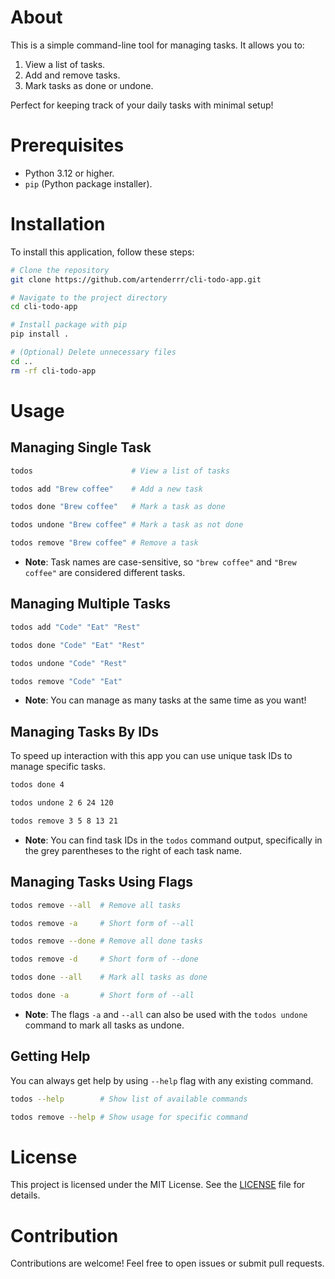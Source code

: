 # About
This is a simple command-line tool for managing tasks. It allows you to:

1. View a list of tasks.
2. Add and remove tasks.
3. Mark tasks as done or undone.

Perfect for keeping track of your daily tasks with minimal setup!

# Prerequisites
- Python 3.12 or higher.
- `pip` (Python package installer).

# Installation
To install this application, follow these steps:
```bash
# Clone the repository
git clone https://github.com/artenderrr/cli-todo-app.git

# Navigate to the project directory
cd cli-todo-app

# Install package with pip
pip install .

# (Optional) Delete unnecessary files
cd ..
rm -rf cli-todo-app
```

# Usage

## Managing Single Task
```bash
todos                      # View a list of tasks

todos add "Brew coffee"    # Add a new task

todos done "Brew coffee"   # Mark a task as done

todos undone "Brew coffee" # Mark a task as not done

todos remove "Brew coffee" # Remove a task
```
* **Note**: Task names are case-sensitive, so `"brew coffee"` and `"Brew coffee"` are considered different tasks.

## Managing Multiple Tasks
```bash
todos add "Code" "Eat" "Rest"

todos done "Code" "Eat" "Rest"

todos undone "Code" "Rest"

todos remove "Code" "Eat"
```
* **Note**: You can manage as many tasks at the same time as you want!

## Managing Tasks By IDs
To speed up interaction with this app you can use unique task IDs to manage specific tasks.
```bash
todos done 4

todos undone 2 6 24 120

todos remove 3 5 8 13 21
```
* **Note**: You can find task IDs in the `todos` command output, specifically in the grey parentheses to the right of each task name.

## Managing Tasks Using Flags
```bash
todos remove --all  # Remove all tasks

todos remove -a     # Short form of --all

todos remove --done # Remove all done tasks

todos remove -d     # Short form of --done

todos done --all    # Mark all tasks as done

todos done -a       # Short form of --all
```
* **Note**: The flags `-a` and `--all` can also be used with the `todos undone` command to mark all tasks as undone.

## Getting Help
You can always get help by using `--help` flag with any existing command.
```bash
todos --help        # Show list of available commands

todos remove --help # Show usage for specific command
```

# License
This project is licensed under the MIT License. See the [LICENSE](LICENSE.md) file for details.

# Contribution
Contributions are welcome! Feel free to open issues or submit pull requests.